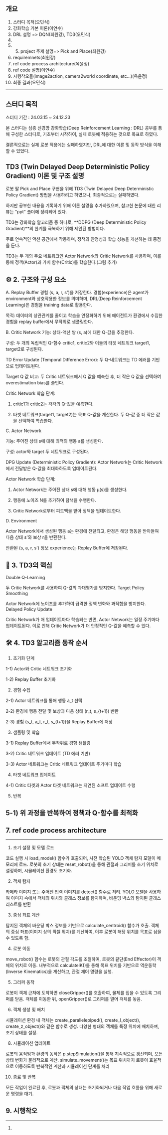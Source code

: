 개요
---
1. 스터디 목적(오민식)
2. 강화학습 기본 이론(이연수)
3. DRL 설명 => DQN(최원강), TD3(오민식)
4.
5. 5. project 주제 설명=> Pick and Place(최원강)
6. requiremnets(최원강)
7. ref code process architecture(옥윤정)
8. ref code 설명(이연수)
9. 시행착오들(image2action, camera2world coordinate, etc...)(옥윤정)
10. 최종 결과(오민식)
---
스터디 목적
---
스터디 기간 : 24.03.15 ~ 24.12.23

본 스터디는 심층 신경망 강화학습(Deep Reinforcement Learning : DRL) 공부를 통해 구성한 스터디로, 기초부터 시작하여, 실제 로봇에 적용하는 것으로 목표로 하였다.

결론적으로는 실제 로봇 적용에는 실패하였지만, DRL에 대한 이론 및 동작 방식을 이해할 수 있었다.

   
TD3 (Twin Delayed Deep Deterministic Policy Gradient) 이론 및 구조 설명
---
로봇 팔 Pick and Place 구현을 위해 TD3 (Twin Delayed Deep Deterministic Policy Gradient) 방법을 사용하려고 하였으나, 최종적으로는 실패하였다.

하지만 공부한 내용을 기록하기 위해 이론 설명을 추가하였으며, 참고한 논문에 대한 리뷰는 "ppt" 폴더에 정리되어 있다.

TD3는 강화학습 알고리즘 중 하나로, **DDPG (Deep Deterministic Policy Gradient)**의 한계를 극복하기 위해 제안된 방법이다. 

주로 연속적인 액션 공간에서 작동하며, 정책의 안정성과 학습 성능을 개선하는 데 중점을 둔다. 

TD3는 두 개의 주요 네트워크인 Actor Network와 Critic Network를 사용하며, 이를 통해 정책(Actor)과 가치 함수(Critic)를 학습한다.(그림 추가)

⚙️ 2. 구조와 구성 요소
---
A. Replay Buffer
경험 (s, a, r, s')을 저장한다. 경험(experience)은 agent가 environment와 상호작용한 정보를 의미하며, DRL(Deep Reinforcement Learning)은 경험을 training data로 활용한다.

목적: 데이터의 상관관계를 줄이고 학습을 안정화하기 위해 에이전트가 환경에서 수집한 경험을 replay buffer에서 무작위로 샘플링한다.

B. Critic Network
기능: 상태-액션 쌍 (s, a)에 대한 Q-값을 추정한다.

구성: 두 개의 독립적인 Q-함수 critic1, critic2와 이들의 타겟 네트워크 target1, target2로 구성된다.

TD Error Update (Temporal Difference Error): 두 Q-네트워크는 TD 에러를 기반으로 업데이트된다.

Target Q 값 비교: 두 Critic 네트워크에서 Q 값을 예측한 후, 더 작은 Q 값을 선택하여 overestimation bias를 줄인다.

Critic Network 학습 단계:

1. critic1과 critic2는 각각의 Q-값을 예측한다.

2. 타겟 네트워크(target1, target2)는 목표 Q-값을 계산한다. 두 Q-값 중 더 작은 값을 선택하여 학습한다.

C. Actor Network

기능: 주어진 상태 s에 대해 최적의 행동 a를 생성한다.

구성: actor와 target 두 네트워크로 구성된다.

DPG Update (Deterministic Policy Gradient): Actor Network는 Critic Network에서 전달받은 Q-값을 최대화하도록 업데이트된다.

Actor Network 학습 단계:

1. Actor Network는 주어진 상태 s에 대해 행동 μ(s)를 생성한다.

2. 행동에 노이즈 N를 추가하여 탐색을 수행한다.

3. Critic Network로부터 피드백을 받아 정책을 업데이트한다.

D. Environment

Actor Network에서 생성된 행동 a는 환경에 전달되고, 환경은 해당 행동을 받아들여 다음 상태 s'와 보상 r을 반환한다.

반환된 (s, a, r, s') 정보 experience는 Replay Buffer에 저장된다.

🔑 3. TD3의 핵심
---
Double Q-Learning

두 Critic Network를 사용하여 Q-값의 과대평가를 방지한다.
Target Policy Smoothing

Actor Network에 노이즈를 추가하여 급격한 정책 변화와 과적합을 방지한다.
Delayed Policy Update

Critic Network가 매 업데이트마다 학습되는 반면, Actor Network는 일정 주기마다 업데이트된다.
이로 인해 Critic Network가 더 안정적인 Q-값을 예측할 수 있다.

🛠️ 4. TD3 알고리즘 동작 순서
---
1) 초기화 단계

1-1) Actor와 Critic 네트워크 초기화

1-2) Replay Buffer 초기화

2) 경험 수집

2-1) Actor 네트워크를 통해 행동 a_t 선택

2-2) 환경에 행동 전달 및 보상과 다음 상태 (r_t, s_{t+1}) 반환

2-3) 경험 (s_t, a_t, r_t, s_{t+1})을 Replay Buffer에 저장

3) 샘플링 및 학습

3-1) Replay Buffer에서 무작위로 경험 샘플링

3-2) Critic 네트워크 업데이트 (TD 에러 기반)

3-3) Actor 네트워크는 Critic 네트워크 업데이트 주기마다 학습

4) 타겟 네트워크 업데이트

4-1) Critic 타겟과 Actor 타겟 네트워크는 지연된 소프트 업데이트 수행

5) 반복

5-1) 위 과정을 반복하여 정책과 Q-함수를 최적화
---

## 7. ref code process architecture
---
1. 초기 설정 및 모델 로드

코드 실행 시 load_model() 함수가 호출되어, 사전 학습된 YOLO 객체 탐지 모델이 메모리에 로드. 로봇의 초기 상태는 reset_robot()을 통해 관절과 그리퍼를 초기 위치로 설정하며, 시뮬레이션 환경도 초기화.

2. 객체 탐지

카메라 이미지 또는 주어진 입력 이미지를 detect() 함수로 처리. YOLO 모델을 사용하여 이미지 속에서 객체의 위치와 클래스 정보를 탐지하며, 바운딩 박스와 탐지된 클래스 리스트를 반환

3. 중심 좌표 계산

탐지된 객체의 바운딩 박스 정보를 기반으로 calculate_centroid() 함수가 호출. 객체의 중심 좌표(이미지 상의 픽셀 위치)를 계산하여, 이후 로봇이 해당 위치를 목표로 삼을 수 있도록 함.

4. 로봇 이동

move_robot() 함수는 로봇의 관절 각도를 조절하여, 로봇의 끝단(End Effector)이 객체의 위치로 이동. 내부적으로 calculateIK()를 통해 목표 위치를 기반으로 역운동학(Inverse Kinematics)을 계산하고, 관절 제어 명령을 실행.

5. 그리퍼 동작

로봇이 객체 근처에 도착하면 closeGripper()를 호출하여, 물체를 집을 수 있도록 그리퍼를 닫음. 객체를 이동한 뒤, openGripper()로 그리퍼를 열어 객체를 놓음.

6. 객체 생성 및 배치

시뮬레이션 환경 내 객체는 create_parallelepiped(), create_l_object(), create_z_object()와 같은 함수로 생성. 다양한 형태의 객체를 특정 위치에 배치하며, 초기 상태를 설정.

8. 시뮬레이션 업데이트

로봇의 움직임과 환경의 동작은 p.stepSimulation()을 통해 지속적으로 갱신되며, 모든 상태 변화가 물리적으로 계산. simulate_movement()는 목표 위치까지 로봇이 효율적으로 이동하도록 반복적인 계산과 시뮬레이션 단계를 처리

10. 종료 및 반복

모든 작업이 완료된 후, 로봇과 객체의 상태는 초기화되거나 다음 작업 흐름을 위해 새로운 명령을 대기.


## 9. 시행착오
---
1. 
